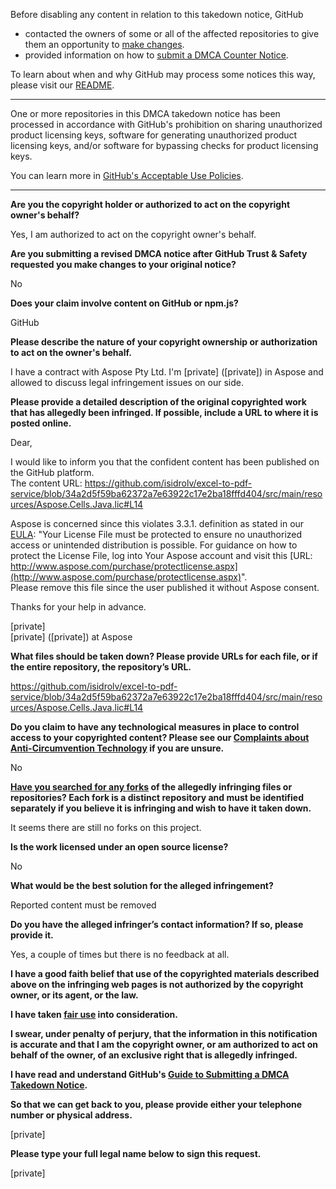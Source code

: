 Before disabling any content in relation to this takedown notice, GitHub
- contacted the owners of some or all of the affected repositories to give them an opportunity to [make changes](https://docs.github.com/en/github/site-policy/dmca-takedown-policy#a-how-does-this-actually-work).
- provided information on how to [submit a DMCA Counter Notice](https://docs.github.com/en/articles/guide-to-submitting-a-dmca-counter-notice).

To learn about when and why GitHub may process some notices this way, please visit our [README](https://github.com/github/dmca/blob/master/README.md#anatomy-of-a-takedown-notice).

---

One or more repositories in this DMCA takedown notice has been processed in accordance with GitHub's prohibition on sharing unauthorized product licensing keys, software for generating unauthorized product licensing keys, and/or software for bypassing checks for product licensing keys.

You can learn more in [GitHub's Acceptable Use Policies](https://docs.github.com/en/github/site-policy/github-acceptable-use-policies).

---

**Are you the copyright holder or authorized to act on the copyright owner's behalf?**

Yes, I am authorized to act on the copyright owner's behalf.

**Are you submitting a revised DMCA notice after GitHub Trust & Safety requested you make changes to your original notice?**

No

**Does your claim involve content on GitHub or npm.js?**

GitHub

**Please describe the nature of your copyright ownership or authorization to act on the owner's behalf.**

I have a contract with Aspose Pty Ltd. I'm [private] ([private]) in Aspose and allowed to discuss legal infringement issues on our side.

**Please provide a detailed description of the original copyrighted work that has allegedly been infringed. If possible, include a URL to where it is posted online.**

Dear,

I would like to inform you that the confident content has been published on the GitHub platform.  
The content URL: https://github.com/isidrolv/excel-to-pdf-service/blob/34a2d5f59ba62372a7e63922c17e2ba18fffd404/src/main/resources/Aspose.Cells.Java.lic#L14

Aspose is concerned since this violates 3.3.1. definition as stated in our [EULA](https://about.aspose.com/legal/eula/): "Your License File must be protected to ensure no unauthorized access or unintended distribution is possible. For guidance on how to protect the License File, log into Your Aspose account and visit this [URL: http://www.aspose.com/purchase/protectlicense.aspx](http://www.aspose.com/purchase/protectlicense.aspx)".  
Please remove this file since the user published it without Aspose consent.

Thanks for your help in advance.

[private]  
[private] ([private]) at Aspose

**What files should be taken down? Please provide URLs for each file, or if the entire repository, the repository’s URL.**

https://github.com/isidrolv/excel-to-pdf-service/blob/34a2d5f59ba62372a7e63922c17e2ba18fffd404/src/main/resources/Aspose.Cells.Java.lic#L14

**Do you claim to have any technological measures in place to control access to your copyrighted content? Please see our <a href="https://docs.github.com/articles/guide-to-submitting-a-dmca-takedown-notice#complaints-about-anti-circumvention-technology">Complaints about Anti-Circumvention Technology</a> if you are unsure.**

No

**<a href="https://docs.github.com/articles/dmca-takedown-policy#b-what-about-forks-or-whats-a-fork">Have you searched for any forks</a> of the allegedly infringing files or repositories? Each fork is a distinct repository and must be identified separately if you believe it is infringing and wish to have it taken down.**

It seems there are still no forks on this project.

**Is the work licensed under an open source license?**

No

**What would be the best solution for the alleged infringement?**

Reported content must be removed

**Do you have the alleged infringer’s contact information? If so, please provide it.**

Yes, a couple of times but there is no feedback at all.

**I have a good faith belief that use of the copyrighted materials described above on the infringing web pages is not authorized by the copyright owner, or its agent, or the law.**

**I have taken <a href="https://www.lumendatabase.org/topics/22">fair use</a> into consideration.**

**I swear, under penalty of perjury, that the information in this notification is accurate and that I am the copyright owner, or am authorized to act on behalf of the owner, of an exclusive right that is allegedly infringed.**

**I have read and understand GitHub's <a href="https://docs.github.com/articles/guide-to-submitting-a-dmca-takedown-notice/">Guide to Submitting a DMCA Takedown Notice</a>.**

**So that we can get back to you, please provide either your telephone number or physical address.**

[private]

**Please type your full legal name below to sign this request.**

[private]
